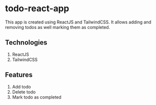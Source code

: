 # todo-react-app
This app is created using ReactJS and TailwindCSS. It allows adding and removing todos as well marking them as completed.

## Technologies

1. ReactJS
1. TailwindCSS

## Features

1. Add todo
1. Delete todo
1. Mark todo as completed
